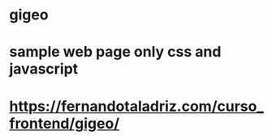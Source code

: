 # gigeo

# sample web page only css and javascript

# https://fernandotaladriz.com/curso_frontend/gigeo/
